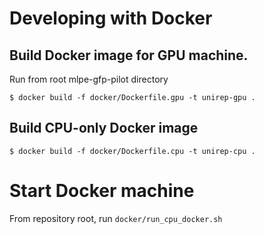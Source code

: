 # Developing with Docker

## Build Docker image for GPU machine.


Run from root mlpe-gfp-pilot directory

    $ docker build -f docker/Dockerfile.gpu -t unirep-gpu .

## Build CPU-only Docker image

    $ docker build -f docker/Dockerfile.cpu -t unirep-cpu .

# Start Docker machine
From repository root, run `docker/run_cpu_docker.sh`
